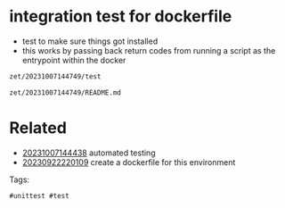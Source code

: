 # integration test for dockerfile

- test to make sure things got installed
- this works by passing back return codes from running a script as the entrypoint within the docker

```bash
zet/20231007144749/test
```

` zet/20231007144749/README.md `

# Related

- [20231007144438](/zet/20231007144438/README.md) automated testing
- [20230922220109](/zet/20230922220109/README.md) create a dockerfile for this environment

Tags:

    #unittest #test
